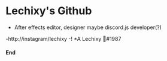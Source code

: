 # Lechixy's Github
- After effects editor, designer maybe discord.js developer(?)

-http://instagram/lechixy
-! *A Lechixy 🦋#1987



#### End
